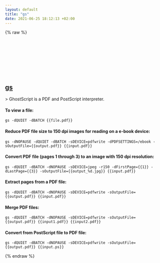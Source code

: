 ```yaml
---
layout: default
title: "gs"
date: 2021-06-25 18:12:13 +02:00
---
```

{% raw %}
<h2 id="gs">
  <a href="/en/linux/gs.html">gs</a> <a href="#gs"><svg class="icon">
    <use href="/assets/images/unicode_sprite.svg#link" />
  </svg></a>
</h2>
> GhostScript is a PDF and PostScript interpreter.

#### To view a file:
```shell
gs -dQUIET -dBATCH {{file.pdf}}
```
#### Reduce PDF file size to 150 dpi images for reading on a e-book device:
```shell
gs -dNOPAUSE -dQUIET -dBATCH -sDEVICE=pdfwrite -dPDFSETTINGS=/ebook -sOutputFile={{output.pdf}} {{input.pdf}}
```
#### Convert PDF file (pages 1 through 3) to an image with 150 dpi resolution:
```shell
gs -dQUIET -dBATCH -dNOPAUSE -sDEVICE=jpeg -r150 -dFirstPage={{1}} -dLastPage={{3}} -sOutputFile={{output_%d.jpg}} {{input.pdf}}
```
#### Extract pages from a PDF file:
```shell
gs -dQUIET -dBATCH -dNOPAUSE -sDEVICE=pdfwrite -sOutputFile={{output.pdf}} {{input.pdf}}
```
#### Merge PDF files:
```shell
gs -dQUIET -dBATCH -dNOPAUSE -sDEVICE=pdfwrite -sOutputFile={{output.pdf}} {{input1.pdf}} {{input2.pdf}}
```
#### Convert from PostScript file to PDF file:
```shell
gs -dQUIET -dBATCH -dNOPAUSE -sDEVICE=pdfwrite -sOutputFile={{output.pdf}} {{input.ps}}
```
{% endraw %}